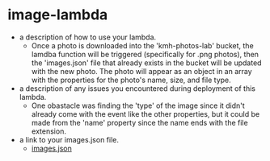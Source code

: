 # image-lambda

- a description of how to use your lambda.
  - Once a photo is downloaded into the 'kmh-photos-lab' bucket, the lamdba function will be triggered (specifically for .png photos), then the 'images.json' file that already exists in the bucket will be updated with the new photo. The photo will appear as an object in an array with the properties for the photo's name, size, and file type.
- a description of any issues you encountered during deployment of this lambda.
  - One obastacle was finding the 'type' of the image since it didn't already come with the event like the other properties, but it could be made from the 'name' property since the name ends with the file extension.
- a link to your images.json file.
  - [images.json](https://kmh-photos-lab.s3.us-west-2.amazonaws.com/images.json)
